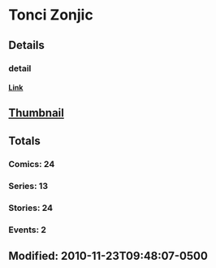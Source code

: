 # Tonci  Zonjic 
## Details
### detail
#### [Link](http://marvel.com/comics/creators/9580/tonci_zonjic?utm_campaign=apiRef&utm_source=225578a89fc76f3d20fbffda5d17a88d)
## [Thumbnail](http://i.annihil.us/u/prod/marvel/i/mg/c/a0/4bb44823e7fee.jpg)
## Totals
### Comics: 24
### Series: 13
### Stories: 24
### Events: 2
## Modified: 2010-11-23T09:48:07-0500